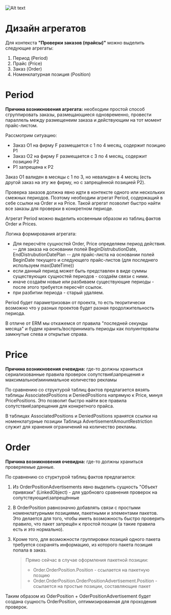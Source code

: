 ﻿![Alt text](https://immense-sea-86195.herokuapp.com/2gis/nuclear-river/feature/validation-rules/docs/ru/validation-rules/domain.puml)

# Дизайн агрегатов

Для контекста **"Проверки заказов (прайсы)"** можно выделить следующие агрегаты:

1. Период (Period)
2. Прайс (Price)
3. Заказ (Order)
4. Номенклатурная позиция (Position)

# Period

**Причина возникновения агрегата:** необходим простой способ сгруппировать заказы, размещающиеся одновременно, провести параллель между размещенеим заказа и действующим на тот момент прайс-листом.

Рассмотрим ситуацию:
- Заказ O1 на фирму F размещается с 1 по 4 месяц, содержит позицию P1
- Заказ O2 на фирму F размещается с 3 по 4 месяц, содержит позицию P2
- P1 запрещена к P2

Заказ O1 валиден в месяцы с 1 по 3, но невалиден в 4 месяц (есть другой заказ на эту же фирму, но с запрещённой позицией P2).

Проверка заказов должна явно идти в контексте одного или нескольких смежных периодов.
Поэтому необходим агрегат Period, содержащий в себе ссылки на Order и на Price.
Такой агрегат позволит быстро найти все заказы для проверки в конкретном периоде.   

Агрегат Period можно выделить косвенным образом из таблиц фактов Order и Prices.

Логика формирования агрегата: 

- Для пересчёте сущностей Order, Price определяем период действия.
-- для заказа на основании полей BeginDistrubutionDate, EndDistrubutionDatePlan
-- для прайс-листа на основании полей BeginDate текущего и следующего прайс-листов (для последнего используем max(DateTime))
- если данный период может быть представлен в виде суммы существующих сущностей периодов - создаём связи с ними.
- иначе создаём новые или разбиваем существующие периоды - после этого требуется пересчёт ссылок.
- при разбитии периода - старый удаляем.

Period будет параметризован от проекта, то есть теоритически возможно что у разных проектов будет разная продолжительность периода.

В отличе от ERM мы откажемся от правила "последней секунды месяца" и будем хранить/воспринимать периоды как полуинтервалы замкнутые слева и открытые справа.

# Price

**Причина возникновения очевидна:** где-то должны храниться сериализованные правила проверок сопутствия\запрещения и максимальное\минимальное количество рекламы

По сравнению со структурой таблиц фактов предлагается вязять таблицы AssociatedPositions и DeniedPositions напрямую к Price, минуя PricePositions.
Это позволит быстро найти все правила сопутствия\запрещения для конкретного прайса.

В таблицах AssociatedPositions и DeniedPositions хранятся ссылки на номенклатурные позиции
Таблица AdvertisementAmountRestriction служит для хранения ограничений на количество рекламы.

# Order

**Причина возникновения очевидна:** где-то должны храниться проверяемые данные.

По сравнению со стурктурой таблиц фактов предлагается:

1. Из OrderPositionAdvertisements явно выделить сущность "Объект привязки"  (LinkedObject) - для удобновго сравнения проверок на сопутствующие\запрещённые
2. В OrderPosition равнозначно добавлять связи с простыми номенклатурными позициями, пакетными и элементами пакетов. Это делается для того, чтобы иметь возможность быстро проверить правило, что пакет запрещён к простой позции (а такие правила есть и это нормально).
3. Кроме того, для возможности группировки позиций одного пакета требуется сохранять информацию, из которого пакета позиция попала в заказ.

   > Прямо сейчас в случае оформления пакетной позиции:
   > * Order.OrderPosition.Position - ссылается на пакетную позцию
   > * Order.OrderPosition.OrderPositionAdvertisement.Position - ссылается на простые позиции, составляющие пакет
   
Таким образом из OderPosition + OderPositionAdvertisement будет создана сущность OrderPosition, оптимизированная для проходения проверок.